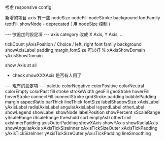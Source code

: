 考慮 responsive config


新增的項目
axis 有一些
nodeSize
nodeFill
nodeStroke
background
fontFamily
textFill
showNode - deprecated ( 用 nodeSize 控制 )

--- 欲追加的設定項 ---
axis category 改成 X Axis, Y Axis, ...

tickCount
yAxisPosition / Choice / left, right
font family
background
showAxisLabel
padding,margin,fontSize 可以打 %
xAxisShowDomain
yAxisShowDomain

show Axis at all
* check showXXXAxis 是否有人用了

--- 現有的設定項 ---
palette
colorNegative
colorPositive
colorNeutral
colorEmpty
colorPast
fill
stroke
strokeWidth
geoFill
geoStroke
hoverFill
hoverStroke
connectFill
connectStroke
gridStroke
padding
bubblePadding
margin
aspectRatio
barThick
lineThick
fontSize
labelShadowSize
xAxisLabel
yAxisLabel
radialAxisLabel
angularAxisLabel
legendLabel
otherLabel
showLegend
showLabel
showNode
labelPosition
showPercent
xScaleRange
yScaleRange
rScaleRange
threshold
sort
emptyAs0
otherLimit
axisInnerPadding
axisOuterPadding
showXAxis
showYAxis
showRadialAxis
showAngularAxis
xAxisTickSizeInner
xAxisTickSizeOuter
xAxisTickPadding
yAxisTickSizeInner
yAxisTickSizeOuter
yAxisTickPadding
lineSmoothing
